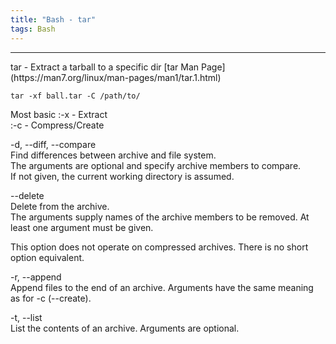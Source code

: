 ```yaml
---
title: "Bash - tar"
tags: Bash 
---
```



<hr>
tar - Extract a tarball to a specific dir  
[tar Man Page](https://man7.org/linux/man-pages/man1/tar.1.html)


```
tar -xf ball.tar -C /path/to/
```


Most basic
 :-x - Extract    
 :-c - Compress/Create

-d, --diff, --compare  
Find differences between archive and file system.    
The arguments are optional and specify archive members to compare.   
If not given, the current working directory is assumed.  

--delete  
Delete from the archive.    
The arguments supply names of the archive members to be removed.  At least one argument must be given.

This option does not operate on compressed archives. There is no short option equivalent.

-r, --append  
Append files to the end of an archive.   Arguments have the same meaning as for -c (--create).

-t, --list   
List the contents of an archive.  Arguments are optional.
